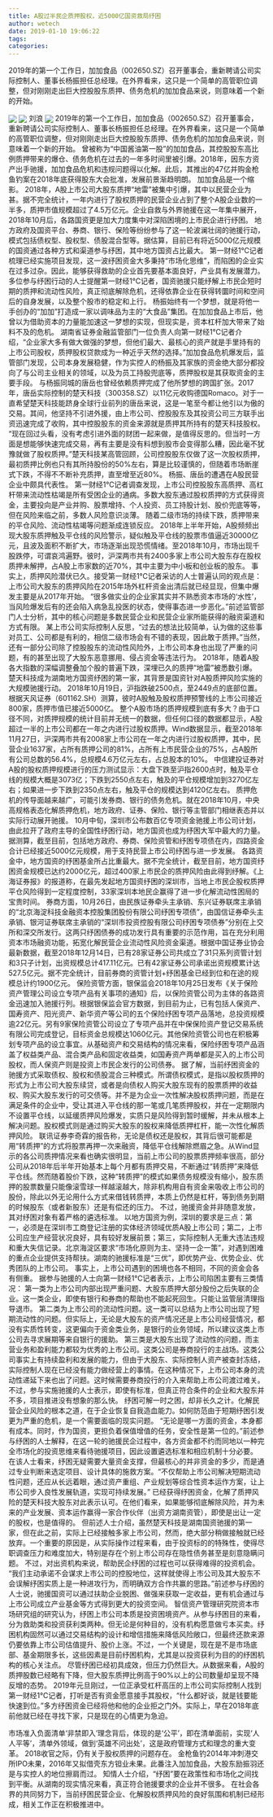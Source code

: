 ```yaml
---
title: A股过半民企质押股权，近5000亿国资救局纾困
author: wetech
date: 2019-01-10 19:06:22
tags: 
categories: 
---
```

2019年的第一个工作日，加加食品（002650.SZ）召开董事会，重新聘请公司实际控制人、董事长杨振担任总经理。在外界看来，这只是一个简单的高管职位调整，但对刚刚走出巨大控股股东质押、债务危机的加加食品来说，则意味着一个新的开始。
<!-- more -->
<img align="center" border="0" src="https://imgcdn.yicai.com/uppics/images/2019/01/633131530235b7d8fbc1e84aba6a04ee.jpg" />
<img align="center" border="0" src="https://imgcdn.yicai.com/uppics/images/2019/01/590f952344db89f1bb3f26e442b5abe2.jpg" />
刘浪
<img align="center" border="0" src="https://imgcdn.yicai.com/uppics/images/2019/01/f691804073bfb62de330359dfbabea8f.jpg" />
2019年的第一个工作日，加加食品（002650.SZ）召开董事会，重新聘请公司实际控制人、董事长杨振担任总经理。在外界看来，这只是一个简单的高管职位调整，但对刚刚走出巨大控股股东质押、债务危机的加加食品来说，则意味着一个新的开始。
曾被称为“中国酱油第一股”的加加食品，其控股股东高比例质押带来的爆仓、债务危机在过去的一年多时间里被引爆。2018年，因东方资产出手驰援，加加食品危机和违规问题得以化解。此后，其推出的47亿并购金枪鱼钓案在2018年底获得股东大会批准，发展前景渐趋明朗。
加加食品是一个缩影。
2018年，A股上市公司大股东质押“地雷”被集中引爆，其中以民营企业为甚。据不完全统计，一年内进行了股权质押的民营企业占到了整个A股企业数的一半多，质押市值规模超过了4.5万亿元。企业自救与外界驰援在这一年集中展开，2018年10月后，各路国资更是加大力度集中对深陷困境的上市民企进行纾困。
地方政府及国资平台、券商、银行、保险等纷纷参与了这一轮波澜壮阔的驰援行动，模式包括债权型、股权型、债股混合型等。据估算，目前已有将近5000亿元规模的国资通过各种方式和渠道参与纾困，其中地方国资占比最大。
第一财经1℃记者梳理已经实施项目发现，这一波纾困资金大多秉持“市场化思维”，而陷困的企业实在过多过杂。因此，能够获得救助的企业首先要基本面良好，产业具有发展潜力。
多位参与纾困行动的人士提醒第一财经1℃记者，国资驰援只能纾解上市民企短时期的质押和流动性风险，真正彻底解除危机，还得依靠企业在获得转圜时间和空间后的自身发展，以及整个股市的稳定和上行。
杨振始终有一个梦想，就是将他一手创办的“加加”打造成一家以调味品为主的“大食品”集团。在加加食品上市后，他曾以为借助资本的力量能加速这一梦想的实现，但现实是，资本杠杆加大带来了始料不及的危机。
湖南省证券金融监管部门一位负责人向第一财经1℃记者介绍，“企业家大多有做大做强的梦想，但他们最大、最核心的资产就是手里持有的上市公司股权，质押股权贷款成为一种近乎天然的选择。”加加食品危机爆发后，监管部门发现，公司本身发展稳健，作为实控人的杨振及其家族的资金绝大部分都投向了与公司主业相关的领域，以及为员工持股兜底等，质押股权是其获取资金的主要手段。
与杨振同城的唐岳也曾经依赖质押完成了他所梦想的跨国扩张。2017年，唐岳实际控制的楚天科技（300358.SZ）以11亿元收购德国Romaco。对于一直希望楚天科技能跻身全球行业前列的唐岳来说，这是一笔至今都让他引以为傲的交易。其间，他坚持不引进外援，由上市公司、控股股东及其投资公司三方联手出资迅速完成了收购，其中控股股东的资金来源就是质押其所持有的楚天科技股权。
“现在回过头看，没有考虑引进外面的财团一起来做，是值得反思的。但当时一方面是想能够快速完成交易，再有主要是没有料想到股市会变得那么糟，因此毫不犹豫就做了股权质押。”楚天科技某高管回顾，公司控股股东仅做了这一次股权质押，最初质押比例也只有其所持股份的50%左右，算是比较谨慎的，但随着市场断崖式下跌，不得不不断补充质押，直至增至近80%。
杨振、唐岳的遭遇在A股民营企业中颇具代表性。
第一财经1℃记者调查发现，上市公司控股股东高质押、高杠杆带来流动性枯竭是所有受困企业的通病。多数大股东通过股权质押的方式获得资金，主要投向是产业并购、股票增持、个人投资、员工持股计划、股价兜底等等，但在风险来临之前，多数人风险意识淡薄。
随着二级市场的持续下跌，质押带来的平仓风险、流动性枯竭等问题渐成连锁反应。
2018年上半年开始，A股频频出现大股东质押触及平仓线的风险警示，疑似触及平仓线的股票市值逼近30000亿元，且波及面积不断扩大，市场逐渐出现恐慌情绪。至2018年10月，市场出现千股跌停，可谓哀鸿遍野。彼时，沪深两市共有2400多家上市公司大股东存在股权质押未解押，占A股上市家数的近70%，其中主要为中小板和创业板的股东。
事实上，质押风险潜伏已久。接受第一财经1℃记者采访的人士普遍认同的观点是：上市公司大股东的质押风险在2015年场外杠杆资金出清后就已经显现，但集中爆发主要是从2017年开始。
“很多做实业的企业家其实并不熟悉资本市场的‘水性’，当风险爆发后有的还会陷入病急乱投医的状态，使得事态进一步恶化。”前述监管部门人士分析，其中的核心问题是多数民营企业和民营企业家所能获得的融资渠道和方式有限。
某上市公司实际控制人反思，“过去的想法比较简单，认为做的这些事对员工、公司都是有利的，相信二级市场会有不错的表现，因此敢于质押。”当然，还有一部分公司除了控股股东的流动性风险外，上市公司本身也出现了严重的问题，有的甚至出现了大股东恶意挪用、侵占资金等违法行为。
2018年，随着A股各大指数的深幅调整叠加个股的普遍下跌，深埋已久的质押“地雷”被悉数引爆。
楚天科技成为湖南地方国资纾困的第一家，其背景是国资针对A股质押风险实施的大规模驰援行动。
2018年10月19日，沪指跌破2500点，至2449点的底部位置。根据天风证券（601162.SH）测算，彼时A股触及股权质押预警线的上市公司接近800家，质押市值已接近5000亿。
整个A股市场的质押规模到底有多大？由于口径不同，对质押规模的统计目前并无统一的数据，但任何口径的数据都显示，A股超过一半的上市公司都在一年之内进行过股权质押。Wind数据显示，截至2018年11月27日，沪深两市共有2008家上市公司在一年之内进行过股权质押，其中，民营企业1637家，占所有质押公司的81%，占所有上市民营企业的75%，占A股所有公司总数的56.4%，总规模4.6万亿元左右，占总股本的10%。
中信建投证券对A股的股权质押规模进行的压力测试显示：大盘下跌至沪指2600点时，触及平仓线的规模大概是3073亿；下跌到2550点左右，触及的平仓规模增加到3270亿左右；如果进一步下跌到2350点左右，触及平仓的规模达到4120亿左右。
质押危机的传导面越来越广，可能引发券商、银行的债务危机。就在2018年10月，中央高规格表态化解质押危机，地方政府、证券、保险、银行等主管部门相继表态并以实际行动展开驰援。
10月中旬，深圳市公布数百亿专项资金驰援上市公司计划，由此拉开了政府主导的全国性纾困行动，地方国资也成为纾困大军中最大的力量。
据测算，截至目前，包括地方政府、券商、保险资管和纾困专项债在内，四路资金合计已经接近5000亿元规模，用于支持民营上市公司纾困与进一步发展。
各路资金中，地方国资的纾困基金所占比重最大。据不完全统计，截至目前，地方国资纾困资金规模已达约2000亿元，超过400家上市民企的质押风险由此得到纾解。《上海证券报》的报道称，在最先发起地方国资纾困的深圳市，当地上市民企股权质押平仓风险得到一定程度控制，33家深圳本地民企赢得了进一步化解流动性困局的宝贵时间。
券商方面，10月26日，由民族证券牵头主承销、东兴证券联席主承销的“北京海淀科技金融资本控股集团股份有限公司纾困专项债”，由国信证券牵头主承销、银河证券联席主承销的“深圳市投资控股有限公司纾困专项债券”分别在上交所和深交所发行。这两只纾困债券的成功发行具有重要的示范作用，旨在充分利用资本市场融资功能，拓宽化解民营企业流动性风险资金渠道。根据中国证券业协会最新数据，截至2018年12月14日，已有28家证券公司共成立了31只系列资管计划和3只子计划，出资规模总计417.11亿元。已有42家证券公司承诺出资规模累计达527.5亿元。据不完全统计，目前券商的资管计划+纾困基金已经到位和在途的规模总计约1900亿元。
保险资管方面，银保监会2018年10月25日发布《关于保险资产管理公司设立专项产品有关事项的通知》后，以保险资管公司为主体的各路资金迅速加入驰援行列。根据银保监会官方数据，到目前为止，已有包括人保资产、国寿资产、阳光资产、新华资产等公司的五个保险纾困专项产品落地，总投资规模逾22亿元。另有9家保险资管公司设立了专项产品并在中保保险资产登记交易系统有限公司完成登记，目标资金总规模达1060亿元。其他保险资管公司也在积极筹划专项产品的设立事宜。从基础资产和交易结构的情况来看，保险纾困专项产品涵盖了权益类产品、混合类产品和固定收益类，如国寿资产两单都是买入的上市公司股权，而人保资产则是投资上市民企发行的公司债券。
据了解，当前纾困资金的驰援方式采取债权、股权和债股混合三种模式。所谓债权模式，是指以股权质押的形式为上市公司大股东续贷，或者是向债权人购买大股东现有的股票质押的收益权、购买大股东发行的可交债等。并不是为企业一次性解决股权质押问题，而是在满足条件的企业中，受让其进入平仓线的那一笔或几笔质押股权，并在一定期限内不设置平仓线，以延缓质押风险爆发，实质只是风险得到暂时缓解，并未从根本上解决问题。股权模式则是通过购买大股东的股权来降低质押杠杆，能一次性化解质押风险。
联讯证券李奇霖的报告称，无论是债权还是股权，其背后很可能都是用“转质押”的方式将股票再押一次来融资，降低平仓线解除燃眉之急。从Wind显示的各公司质押情况来看也确实很明显，当前上市公司的股票质押频率很高，部分公司从2018年后半年开始基本上每个月都有质押交易，不断通过“转质押”来降低平仓线。然而随着股价下跌，这种“转质押”的模式如果债务规模没有缩小，股东质押的股票数量只能像滚雪球一样越滚越大，除非机构用自有资金来吸收上市公司的股份，除此以外无论用什么方式来借钱转质押，本质上仍然是杠杆，等到债务到期的时候股东（或者新股东）还是有偿还的压力。
不过，驰援资金并非随意发放，其对纾困对象有着严格的遴选标准。
以地方国资为例，深圳的要求是三点：第一，必须是在深圳市工商登记注册的实体经济领域优质A股上市公司；第二，上市公司应生产经营状况良好，具有较好发展前景；第三，实际控制人无重大违法违规和重大失信记录。北京海淀区要求“市场化原则为主、坚持一企一策”，对遇到困难的重点企业提供支持帮扶。湖南的驰援标准是“三优”，即优势产业、优势企业、优秀团队的上市公司。
事实上，上市公司遇到的困境也各不相同，不同的资金会各有侧重。
据参与驰援的人士向第一财经1℃记者表示，上市公司陷困主要有三类情况：
第一类为上市公司内部出现严重问题、大股东质押大部分股份之后失联的企业。这一类企业，即使有银行和券商的帮助也不能起死回生。只能让监管层清理指导退市。
第二类为上市公司的流动性问题。这一类可以总结为上市公司出现了短期流动性的问题。但实际上，无论是大股东的资产情况还是上市公司经营情况，都没有实质性转变，这更偏向于资金类业务，是银行的业务领域，所以建议这类上市公司去寻求展期等来自银行的援助。
第三类是大股东出现了流动性的问题，而主营业务和盈利能力都较为优秀的上市公司。这类公司是券商投行的主战场。这类公司事实上有持续盈利和发展的能力，但由于大股东、实际控制人资产被查封冻结，实际控制人现在已经没有能力做经营上的事情。在这种情况下，上市公司本身的流动性递延下来也出了问题。这时候需要券商投行的介入来帮助上市公司渡过难关。
不过，参与实施驰援的人士表示，即使有标准，但真正符合条件的企业和大股东并不多，项目推进没有想象的那么快。
纾困可解一时之困，却非长久之计。化解民营企业风险的根本之道，在于企业恢复自我造血能力。如何防范由于短期纾困引发更为严重的危机，是一个需要面临的现实问题。
“无论是哪一方面的资金，本身都有成本。同时，作为国资，更担负着保值增值的任务，安全性是第一位的。”前述参与纾困的人士解释，在这一轮的驰援民企过程中，各方资金都不约而同地以一种完全市场化的投资思维来看待驰援项目，因此设置遴选标准和相应机制十分必要。
在该人士看来，纾困无疑需要大量资金支撑，但最核心的并非资金的多少，而是通过专业判断来选定项目、设计具体的施救方案。“不仅帮助上市公司解决短期流动性问题，还应从长远着眼，通过资产重组、产业规划等综合性资本运作方案，让上市公司步入良性发展轨道，实现可持续发展。”
已经获得纾困资金，化解了质押风险的楚天科技大股东对此表示认可。在他们看来，如果能够彻底解除风险，并为未来的产业发展、资本运作赢得一家合作伙伴（出资方湖南资管），即使是出让一定的股权，也是值得的。
但前述人士介绍，虽然楚天科技是湖南国资驰援的第一家，但在此之前，实际上已经接触多家上市公司，然而，绝大部分稍做接触就已经放弃。一个重要的原因是，从实际操作过程来看，由于投资标的的特殊性，使得尽职调查压力和难度加大，特别是存在个别上市公司存在隐性债务甚至是刻意隐瞒问题。
不过，对出资机构来说，帮助民企纾困的过程也可以获得难得的投资机会。
“我们主动承诺不会谋求上市公司的控股地位，这样就使得上市公司及其大股东不会误解纾困实质上是一种进攻行为，而明确双方合作共赢的思路。”前述参与纾困的人士说，驰援国资可以通过扶助企业脱困、做强来获取一定收益，更有机会通过与上市公司成立产业基金等方式得到更大的投资空间。
智信资产管理研究院资本市场研究组的研究认为，纾困上市公司本质是投资困境资产。从参与纾困目的来看，分为救助类和投资获利类两种。但无论是何种目的，没有机构愿意做亏本买卖。纾困机构固然可以通过交易结构的设计和增信措施来降低风险敞口，但最终还款来源仍要依靠上市公司估值提升、股价上涨。不过，一个关键是，现在是不是市场底部、基金期限多长，这些因素是目前纾困机构，尤其是以投资获利为目的的纾困机构的核心关注点。
尽管纾困已经初具成效，但压力仍然巨大。从数据来看，A股的质押股数已经略有下降，但大股东质押比例高于90%以上的公司数量却呈现不降反增的态势。
2019年元旦刚过，一位正承受杠杆高压的上市公司实际控制人找到第一财经1℃记者，打听是否有资金愿意接手其股权，“什么都好谈，就是钱要能快速到位。”多方纾困资金已经将他和他的企业拒之门外。实际上，早在2018年底前他就已经在寻找下家，只是现在的心情更为急迫。
 
 
市场准入负面清单‘非禁即入’理念背后，体现的是‘公平’，即在清单面前，实现‘人人平等’，清单外领域，做到‘英雄不问出处’，这是政府管理方式和理念的重大变革。
2018收官之际，仍有关于股权质押的问题存在。
金枪鱼钓2014年冲刺港交所IPO未果，2016年又拟借壳东方钽业未果。此番注入加加食品，大股东励振羽还是与实控人的地位擦肩而过。
知情人士介绍，“纾困”要在政策性和市场化之间找到平衡。从湖南的现实情况来看，真正符合驰援要求的企业并不很多。
在社会各界的共同努力下，当前纾困民营企业、化解股权质押风险的良好氛围和机制已经形成，相关工作正在积极推进中。
